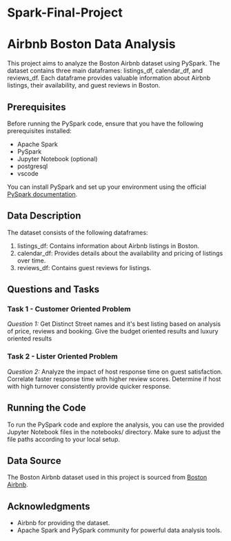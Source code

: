 # Spark-Final-Project
# Airbnb Boston Data Analysis

This project aims to analyze the Boston Airbnb dataset using PySpark. The dataset contains three main dataframes: listings_df, calendar_df, and reviews_df. Each dataframe provides valuable information about Airbnb listings, their availability, and guest reviews in Boston.

## Prerequisites

Before running the PySpark code, ensure that you have the following prerequisites installed:

- Apache Spark
- PySpark
- Jupyter Notebook (optional)
- postgresql
- vscode

You can install PySpark and set up your environment using the official [PySpark documentation](https://spark.apache.org/docs/latest/api/python/getting_started/index.html).


## Data Description

The dataset consists of the following dataframes:

1. listings_df: Contains information about Airbnb listings in Boston.
2. calendar_df: Provides details about the availability and pricing of listings over time.
3. reviews_df: Contains guest reviews for listings.
## Questions and Tasks

### Task 1 - Customer Oriented Problem

*Question 1:* Get Distinct Street names and it's best listing based on analysis of price, reviews and booking. Give the budget oriented results and luxury oriented results

### Task 2 - Lister Oriented Problem

*Question 2:* Analyze the impact of host response time on guest satisfaction. Correlate faster response time with higher review scores. Determine if host with high turnover consistently provide quicker response.

## Running the Code

To run the PySpark code and explore the analysis, you can use the provided Jupyter Notebook files in the notebooks/ directory. Make sure to adjust the file paths according to your local setup.

## Data Source

The Boston Airbnb dataset used in this project is sourced from [Boston Airbnb](https://www.kaggle.com/datasets/airbnb/boston?select=calendar.csv).

## Acknowledgments

- Airbnb for providing the dataset.
- Apache Spark and PySpark community for powerful data analysis tools.
